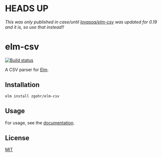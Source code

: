 # HEADS UP

*This was only published in case/until
  [lovasoa/elm-csv](https://package.elm-lang.org/packages/lovasoa/elm-csv/latest)
was updated for 0.19 and it is, so use that instead!!*

# elm-csv

[![Build status][travis-img]][travis-url]

A CSV parser for [Elm][elm-lang].

## Installation

```
elm install zgohr/elm-csv
```

## Usage

For usage, see the [documentation][docs-url].

## License

[MIT][license-url]

[travis-img]: https://img.shields.io/travis/zgohr/elm-csv.svg?style=flat-square
[travis-url]: https://travis-ci.org/zgohr/elm-csv
[docs-url]: http://package.elm-lang.org/packages/zgohr/elm-csv/latest/Csv
[license-url]: https://github.com/zgohr/elm-csv/blob/master/LICENSE
[elm-lang]: http://elm-lang.org/
